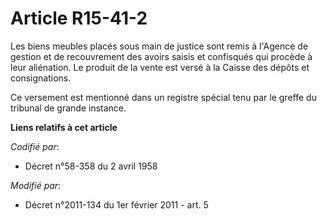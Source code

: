 # Article R15-41-2

Les biens meubles placés sous main de justice sont remis à l'Agence de gestion et de recouvrement des avoirs saisis et
confisqués qui procède à leur aliénation. Le produit de la vente est versé à la Caisse des dépôts et consignations.

Ce versement est mentionné dans un registre spécial tenu par le greffe du tribunal de grande instance.

**Liens relatifs à cet article**

_Codifié par_:

  - Décret n°58-358 du 2 avril 1958

_Modifié par_:

  - Décret n°2011-134 du 1er février 2011 - art. 5
